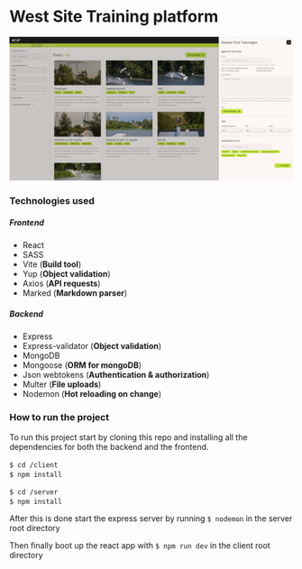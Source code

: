 # West Site Training platform

![](./client/public/images/dashboard-preview.png)

### Technologies used

##### Frontend

-   React
-   SASS
-   Vite (**Build tool**)
-   Yup (**Object validation**)
-   Axios (**API requests**)
-   Marked (**Markdown parser**)

##### Backend

-   Express
-   Express-validator (**Object validation**)
-   MongoDB
-   Mongoose (**ORM for mongoDB**)
-   Json webtokens (**Authentication & authorization**)
-   Multer (**File uploads**)
-   Nodemon (**Hot reloading on change**)

### How to run the project

To run this project start by cloning this repo and installing all the dependencies for both the backend and the frontend.

`$ cd /client` <br/>
`$ npm install`

`$ cd /server` <br/>
`$ npm install`

After this is done start the express server by running `$ nodemon` in the server root directory

Then finally boot up the react app with `$ npm run dev` in the client root directory

